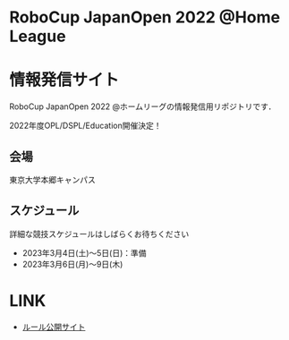 # RoboCup JapanOpen 2022 @Home League

# 情報発信サイト

RoboCup JapanOpen 2022 @ホームリーグの情報発信用リポジトリです．

2022年度OPL/DSPL/Education開催決定！

## 会場
東京大学本郷キャンパス

## スケジュール
詳細な競技スケジュールはしばらくお待ちください
- 2023年3月4日(土)～5日(日)：準備
- 2023年3月6日(月)～9日(木)

# LINK

- [ルール公開サイト](https://github.com/RoboCupAtHomeJP/Rule2022)